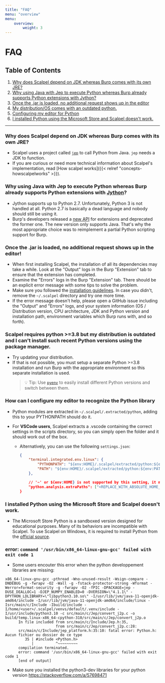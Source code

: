 ```yaml
---
title: "FAQ"
menu: "overview"
menu:
    overview:
        weight: 3
---
```


# FAQ

## Table of Contents

1. [Why does Scalpel depend on JDK whereas Burp comes with its own JRE?](#why-does-scalpel-depend-on-jdk-whereas-burp-comes-with-its-own-jre)
2. [Why using Java with Jep to execute Python whereas Burp already supports Python extensions with Jython?](#why-using-java-with-jep-to-execute-python-whereas-burp-already-supports-python-extensions-with-jython)
3. [Once the .jar is loaded, no additional request shows up in the editor](#once-the-jar-is-loaded-no-additional-request-shows-up-in-the-editor)
4. [My distribution/OS comes with an outdated python.](#scalpel-requires-python-310-but-my-distribution-is-outdated-and-i-cant-install-such-recent-python-versions-using-the-package-manager)
5. [Configuring my editor for Python](#how-can-i-configure-my-editor-to-recognize-the-python-library)
6. [I installed Python using the Microsoft Store and Scalpel doesn't work.](#i-installed-python-using-the-microsoft-store-and-scalpel-doesnt-work)

---

### Why does Scalpel depend on JDK whereas Burp comes with its own JRE?

-   Scalpel uses a project called [`jep`](https://github.com/ninia/jep/wiki/) to call Python from Java. `jep` needs a JDK to function.
-   If you are curious or need more technical information about Scalpel's implementation, read [How scalpel works]({{< relref "concepts-howscalpelworks" >}}).

### Why using Java with Jep to execute Python whereas Burp already supports Python extensions with [Jython](https://www.jython.org/)?

-   Jython supports up to Python 2.7. Unfortunately, Python 3 is not handled at all. Python 2.7 is basically a dead language and nobody should still be using it.
-   Burp's developers released a [new API](https://portswigger.net/burp/documentation/desktop/extensions/creating) for extensions and deprecated the former one. The new version only supports Java. That's why the most appropriate choice was to reimplement a partial Python scripting support for Burp.

### Once the .jar is loaded, no additional request shows up in the editor!

-   When first installing Scalpel, the installation of all its dependencies may take a while. Look at the "Output" logs in the Burp "Extension" tab to ensure that the extension has completed.
-   Examine the "Errors" logs in the Burp "Extension" tab. There should be an explicit error message with some tips to solve the problem.
-   Make sure you followed the [installation guidelines](../install.md). In case you didn't, remove the `~/.scalpel` directory and try one more time.
-   If the error message doesn't help, please open a GitHub issue including the "Output" and "Errors" logs, and your system information (OS / Distribution version, CPU architecture, JDK and Python version and installation path, environment variables which Burp runs with, and so forth).

### Scalpel requires python >=3.8 but my distribution is outdated and I can't install such recent Python versions using the package manager.

-   Try updating your distribution.
-   If that is not possible, you must setup a separate Python >=3.8 installation and run Burp with the appropriate environment so this separate installation is used.
    > 💡 Tip: Use [`pyenv`](https://github.com/pyenv/pyenv) to easily install different Python versions and switch between them.

### How can I configure my editor to recognize the Python library

-   Python modules are extracted in `~/.scalpel/.extracted/python`, adding this to your PYTHONPATH should do it.
-   For **VSCode users**, Scalpel extracts a .vscode containing the correct settings in the scripts directory, so you can simply open the folder and it should work out of the box.

    -   Alternatively, you can use the following `settings.json`:

        ```JSON
        {
            "terminal.integrated.env.linux": {
                "PYTHONPATH": "${env:HOME}/.scalpel/extracted/python:${env:PYTHONPATH}",
                "PATH": "${env:HOME}/.scalpel/extracted/python:${env:PATH}"
            },

            // '~' or ${env:HOME} is not supported by this setting, it must be replaced manually.
            "python.analysis.extraPaths": ["<REPLACE_WITH_ABSOLUTE_HOME_PATH>/.extracted/python"]
        }
        ```

### I installed Python using the Microsoft Store and Scalpel doesn't work.

-   The Microsoft Store Python is a sandboxed version designed for educational purposes. Many of its behaviors are incompatible with Scalpel. To use Scalpel on Windows, it is required to install Python from the [official source](https://www.python.org/downloads/windows/).

### error: `command '/usr/bin/x86_64-linux-gnu-gcc' failed with exit code 1`

-   Some users encouter this error when the python developpement libraries are missing:

```
x86_64-linux-gnu-gcc -pthread -Wno-unused-result -Wsign-compare -DNDEBUG -g -fwrapv -O2 -Wall -g -fstack-protector-strong -Wformat -Werror=format-security -g -fwrapv -O2 -fPIC -DPACKAGE=jep -DUSE_DEALLOC=1 -DJEP_NUMPY_ENABLED=0 -DVERSION=\"4.1.1\" -DPYTHON_LDLIBRARY=\"libpython3.10.so\" -I/usr/lib/jvm/java-11-openjdk-amd64/include -I/usr/lib/jvm/java-11-openjdk-amd64/include/linux -Isrc/main/c/Include -Ibuild/include -I/home/<user>/.scalpel/venvs/default/.venv/include -I/usr/include/python3.10 -c src/main/c/Jep/convert_j2p.c -o build/temp.linux-x86_64-cpython-310/src/main/c/Jep/convert_j2p.o
      In file included from src/main/c/Include/Jep.h:35,
                       from src/main/c/Jep/convert_j2p.c:28:
      src/main/c/Include/jep_platform.h:35:10: fatal error: Python.h: Aucun fichier ou dossier de ce type
         35 | #include <Python.h>
            |          ^~~~~~~~~~
      compilation terminated.
      error: command '/usr/bin/x86_64-linux-gnu-gcc' failed with exit code 1
      [end of output]
```

-   Make sure you installed the python3-dev libraries for your python version
    https://stackoverflow.com/a/57698471

